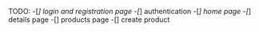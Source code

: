 TODO: 
  -[*] login and registration page
  -[*] authentication
  -[*] home page
  -[*] details page
  -[] products page
  -[] create product
